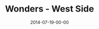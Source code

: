 ---
layout: message
category: message
series: "Wonders"
title: "Wonders - West Side"
date: 2014-07-19-00-00
message_id: 878
sc-permalink-url: "http://soundcloud.com/crdschurch/wonders-west-side"
audio: "http://s3.amazonaws.com/crossroads-media/messages/audio/071914_Westside.mp3"
audio-duration: ":"
description: ""
video: "http://s3.amazonaws.com/crossroads-media/messages/video/071914_Westside.mp4"
video-duration: ":"
yt-video-id: "yNbQOOQiJW0"
video-image: "http://s3.amazonaws.com/crossroads-media/images/071914-Westside.jpg"
tag: 
 - miracles
 - crossroads
 - crossroads-church
 - west-side
 - westside
explicit: false
---